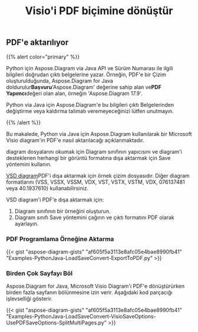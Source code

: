 ﻿---
title:  Visio'i PDF biçimine dönüştür
linktitle: Visio'i PDF'e dönüştür
type: docs
weight: 10
url: /tr/python-java/convert-visio-to-pdf/
description: This topic show you how to convert Visio to PDF formats using Aspose.Diagram for Python via Java. Convert VSD, VSS, VDW, VST, VSDX, VSSX, VSTX, VSDM, VSTM, VSSM to PDF with a few lines of code.
---
## **PDF'e aktarılıyor**
{{% alert color="primary" %}}

Python için Aspose.Diagram via Java API ve Sürüm Numarası ile ilgili bilgileri doğrudan çıktı belgelerine yazar. Örneğin, PDF'e bir Çizim oluşturulduğunda, Aspose.Diagram for Java doldurulur**Başvuru**'Aspose.Diagram' değerine sahip alan ve**PDF Yapımcı**değeri olan alan, örneğin 'Aspose.Diagram 17.9'.

Python via Java için Aspose.Diagram'e bu bilgileri çıktı Belgelerinden değiştirme veya kaldırma talimatı veremeyeceğinizi lütfen unutmayın.

{{% /alert %}}

Bu makalede, Python via Java için Aspose.Diagram kullanılarak bir Microsoft Visio diagram'in PDF'e nasıl aktarılacağı açıklanmaktadır.

diagram dosyalarını okumak için Diagram sınıfının yapıcısını ve diagram'i desteklenen herhangi bir görüntü formatına dışa aktarmak için Save yöntemini kullanın.

[VSD diagram](ExportToPDF.vsd)PDF'i dışa aktarmak için örnek çizim dosyasıdır. Diğer diagram formatlarını (VSS, VSSX, VSSM, VDX, VST, VSTX, VSTM, VDX, 076137481 veya 40.1937610) kullanabilirsiniz.

VSD diagram'i PDF'e dışa aktarmak için:

1. Diagram sınıfının bir örneğini oluşturun.
1. Diagram sınıfı Save yöntemini çağırın ve çıktı formatını PDF olarak ayarlayın.

### **PDF Programlama Örneğine Aktarma**
{{< gist "aspose-diagram-gists" "af605f5a3113e8afc05e4bae8990fb41" "Examples-PythonJava-LoadSaveConvert-ExportToPDF.py" >}}

### **Birden Çok Sayfayı Böl**
Aspose.Diagram for Java, Microsoft Visio Diagram'i PDF'e dönüştürürken birden fazla sayfanın bölünmesine izin verir. Aşağıdaki kod parçacığı işlevselliği gösterir.

{{< gist "aspose-diagram-gists" "af605f5a3113e8afc05e4bae8990fb41" "Examples-PythonJava-LoadSaveConvert-VisioSaveOptions-UsePDFSaveOptions-SplitMultiPages.py" >}}

